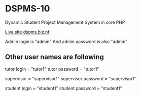 # DSPMS-10
Dynamic Student Project Management System in core PHP

[Live site dspms.biz.nf](http://dspms.biz.nf/)

Admin login is "admin"
And admin password is also "admin"

Other user names are following
---------------------------------
tutor login = "tutor1"
tutor password = "tutor1"

supervisor = "supervisor1"
supervisor password = "supervisor1"

student login = "student1"
student password = "student1"
